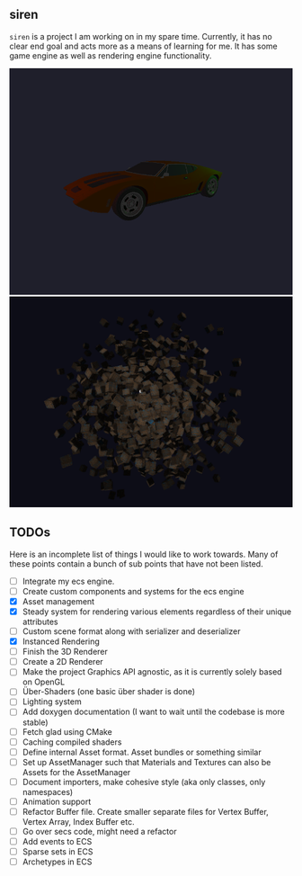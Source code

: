 ## siren

`siren` is a project I am working on in my spare time. Currently, it has no clear end goal and acts more as a means of
learning for me. It has some game engine as well as rendering engine functionality.

![](img/car.png)
![](img/render.png)

## TODOs

Here is an incomplete list of things I would like to work towards. Many of these points contain a bunch of sub points
that have not been listed.

- [ ] Integrate my ecs engine.
- [ ] Create custom components and systems for the ecs engine
- [x] Asset management
- [x] Steady system for rendering various elements regardless of their unique attributes
- [ ] Custom scene format along with serializer and deserializer
- [x] Instanced Rendering
- [ ] Finish the 3D Renderer
- [ ] Create a 2D Renderer
- [ ] Make the project Graphics API agnostic, as it is currently solely based on OpenGL
- [ ] Über-Shaders (one basic über shader is done)
- [ ] Lighting system
- [ ] Add doxygen documentation (I want to wait until the codebase is more stable)
- [ ] Fetch glad using CMake
- [ ] Caching compiled shaders
- [ ] Define internal Asset format. Asset bundles or something similar
- [ ] Set up AssetManager such that Materials and Textures can also be Assets for the AssetManager
- [ ] Document importers, make cohesive style (aka only classes, only namespaces)
- [ ] Animation support
- [ ] Refactor Buffer file. Create smaller separate files for Vertex Buffer, Vertex Array, Index Buffer etc.
- [ ] Go over secs code, might need a refactor
- [ ] Add events to ECS
- [ ] Sparse sets in ECS
- [ ] Archetypes in ECS
